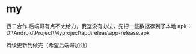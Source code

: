 # my
西二合作
后端哥有点不太给力，我这没有办法，先把一些数据存到了本地
apk：D:\Android\Project\Myproject\app\releas\app-release.apk

持续更新到做完（希望后端哥加油）
